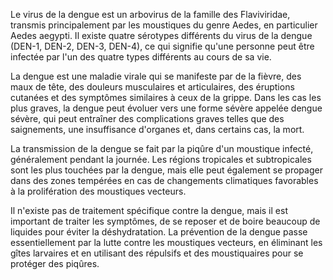 Le virus de la dengue est un arbovirus de la famille des Flaviviridae, transmis principalement par les moustiques du genre Aedes, en particulier Aedes aegypti. Il existe quatre sérotypes différents du virus de la dengue (DEN-1, DEN-2, DEN-3, DEN-4), ce qui signifie qu'une personne peut être infectée par l'un des quatre types différents au cours de sa vie. 

La dengue est une maladie virale qui se manifeste par de la fièvre, des maux de tête, des douleurs musculaires et articulaires, des éruptions cutanées et des symptômes similaires à ceux de la grippe. Dans les cas les plus graves, la dengue peut évoluer vers une forme sévère appelée dengue sévère, qui peut entraîner des complications graves telles que des saignements, une insuffisance d'organes et, dans certains cas, la mort.

La transmission de la dengue se fait par la piqûre d'un moustique infecté, généralement pendant la journée. Les régions tropicales et subtropicales sont les plus touchées par la dengue, mais elle peut également se propager dans des zones tempérées en cas de changements climatiques favorables à la prolifération des moustiques vecteurs.

Il n'existe pas de traitement spécifique contre la dengue, mais il est important de traiter les symptômes, de se reposer et de boire beaucoup de liquides pour éviter la déshydratation. La prévention de la dengue passe essentiellement par la lutte contre les moustiques vecteurs, en éliminant les gîtes larvaires et en utilisant des répulsifs et des moustiquaires pour se protéger des piqûres.